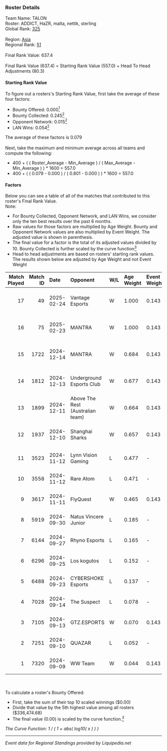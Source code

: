 ### Roster Details<br />
Team Name: TALON<br />
Roster: ADDICT, HaZR, malta, nettik, sterling<br />
Global Rank: [325](../standings_global.md)<br />
<br />
Region: [Asia]( ../standings_asia.md)<br />
Regional Rank: [51]( ../standings_asia.md)<br />
<br />
Final Rank Value:  637.4<br />
<br />
Final Rank Value (637.4) = Starting Rank Value (557.0) + Head To Head Adjustments (80.3)<br />

#### Starting Rank Value<br />
To figure out a rosters's Starting Rank Value, first take the average of these four factors:<br />
- Bounty Offered: 0.000[<sup>1</sup>](#table2)
- Bounty Collected: 0.245[<sup>2</sup>](#table1)
- Opponent Network: 0.015[<sup>2</sup>](#table1)
- LAN Wins: 0.054[<sup>2</sup>](#table1)

The average of these factors is 0.079<br />
<br />
Next, take the maximum and minimum average across all teams and compute the following:<br />
- 400 + ( ( Roster_Average - Min_Average ) / ( Max_Average - Min_Average ) ) * 1600 = 557.0
- 400 + ( ( 0.079 - 0.000 ) / ( 0.801 - 0.000 ) ) * 1600 = 557.0


#### Factors<br />
Below you can see a table of all of the matches that contributed to this roster's Final Rank Value.<br />
Note:<br />

- For Bounty Collected, Opponent Network, and LAN Wins, we consider only the ten best results over the past 6 months.
- Raw values for those factors are multiplied by Age Weight. Bounty and Opponent Network values are also multiplied by Event Weight. The adjusted value is shown in parenthesis.
- The final value for a factor is the total of its adjusted values divided by 10. Bounty Collected is further scaled by the curve function[<sup>3</sup>](#curveFunction)
- Head to head adjustments are based on rosters' starting rank values. The results shown below are adjusted by Age Weight and not Event Weight
<span id="table1"></span><br />


| Match Played | Match ID | Date       | Opponent                         | W/L | Age Weight | Event Weight | Bounty Collected | Opponent Network | LAN Wins  | H2H Adj. | Roster                                     |
| -: | -: | :- | :- | :- | :- | :- | :- | :- | :- | -: | :- |
|           17 |       49 | 2025-02-24 | Vantage Esports                  | W   | 1.000      | 0.143        | 0.003 (0.000)    | 0.337 (0.048)    | 0 (0.000) |    18.23 | ADDICT, HaZR, malta, nettik, sterling      |
|           16 |       75 | 2025-02-23 | MANTRA                           | W   | 1.000      | 0.143        | 0.000 (0.000)    | 0.175 (0.025)    | 0 (0.000) |    14.69 | ADDICT, HaZR, malta, nettik, sterling      |
|           15 |     1722 | 2024-12-14 | MANTRA                           | W   | 0.684      | 0.143        | 0.000 (0.000)    | 0.175 (0.017)    | 0 (0.000) |    11.14 | ADDICT, Gratisfaction, HaZR, malta, nettik |
|           14 |     1812 | 2024-12-13 | Underground Esports Club         | W   | 0.677      | 0.143        | 0.001 (0.000)    | 0.242 (0.023)    | 0 (0.000) |    11.68 | ADDICT, Gratisfaction, HaZR, malta, nettik |
|           13 |     1899 | 2024-12-11 | Above The Rest (Australian team) | W   | 0.664      | 0.143        | 0.000 (0.000)    | 0.087 (0.008)    | 0 (0.000) |     8.10 | ADDICT, Gratisfaction, HaZR, malta, nettik |
|           12 |     1937 | 2024-12-10 | Shanghai Sharks                  | W   | 0.657      | 0.143        | 0.000 (0.000)    | 0.057 (0.005)    | 0 (0.000) |     8.15 | ADDICT, Gratisfaction, HaZR, malta, nettik |
|           11 |     3523 | 2024-11-12 | Lynn Vision Gaming               | L   | 0.477      | -            | -                | -                | -         |    -2.50 | ADDICT, AZR, HaZR, mhL, nettik             |
|           10 |     3558 | 2024-11-12 | Rare Atom                        | L   | 0.471      | -            | -                | -                | -         |    -1.43 | ADDICT, AZR, HaZR, mhL, nettik             |
|            9 |     3617 | 2024-11-11 | FlyQuest                         | W   | 0.465      | 0.143        | 0.105 (0.007)    | 0.239 (0.016)    | 1 (0.465) |    14.02 | ADDICT, AZR, HaZR, mhL, nettik             |
|            8 |     5919 | 2024-09-30 | Natus Vincere Junior             | L   | 0.185      | -            | -                | -                | -         |    -0.53 | ADDICT, AZR, HaZR, mhL, nettik             |
|            7 |     6144 | 2024-09-27 | Rhyno Esports                    | L   | 0.165      | -            | -                | -                | -         |    -1.76 | ADDICT, AZR, HaZR, mhL, nettik             |
|            6 |     6296 | 2024-09-25 | Los kogutos                      | L   | 0.152      | -            | -                | -                | -         |    -0.38 | ADDICT, AZR, HaZR, mhL, nettik             |
|            5 |     6488 | 2024-09-23 | CYBERSHOKE Esports               | L   | 0.137      | -            | -                | -                | -         |    -0.66 | ADDICT, AZR, HaZR, mhL, nettik             |
|            4 |     7028 | 2024-09-14 | The Suspect                      | L   | 0.078      | -            | -                | -                | -         |    -0.69 | ADDICT, AZR, HaZR, mhL, nettik             |
|            3 |     7105 | 2024-09-13 | GTZ.ESPORTS                      | W   | 0.070      | 0.143        | 0.080 (0.001)    | 0.563 (0.006)    | 0 (0.000) |     2.17 | ADDICT, AZR, HaZR, mhL, nettik             |
|            2 |     7251 | 2024-09-10 | QUAZAR                           | L   | 0.052      | -            | -                | -                | -         |    -0.50 | ADDICT, AZR, HaZR, mhL, nettik             |
|            1 |     7320 | 2024-09-09 | WW Team                          | W   | 0.044      | 0.143        | 0.000 (0.000)    | 0.028 (0.000)    | 0 (0.000) |     0.58 | ADDICT, AZR, HaZR, mhL, nettik             |

<br />
<span id="table2"></span><br />
To calculate a roster's Bounty Offered:<br />

- First, take the sum of their top 10 scaled winnings ($0.00)
- Divide that value by the 5th highest value among all rosters ($336,474.68)
- The final value (0.00) is scaled by the curve function.[<sup>3</sup>](#curveFunction)

<span id="curveFunction"></span>_The Curve Function: 1 / ( 1 + abs( log10( x ) ) )_<br />

---
_Event data for Regional Standings provided by Liquipedia.net_<br />
